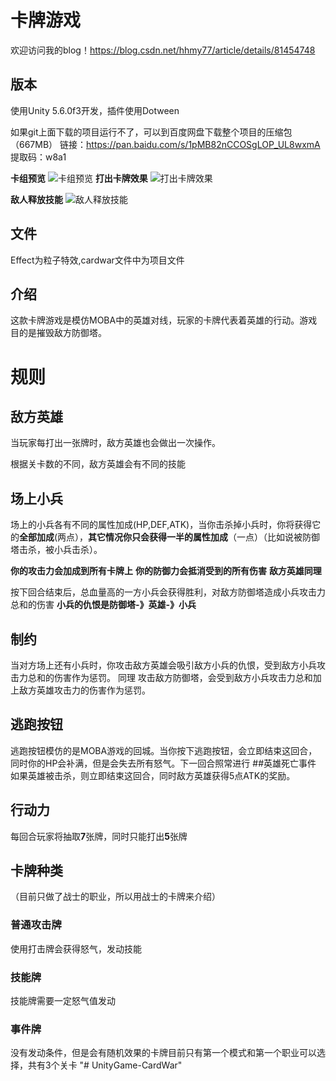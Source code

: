 # 卡牌游戏
欢迎访问我的blog！https://blog.csdn.net/hhmy77/article/details/81454748
## 版本

使用Unity 5.6.0f3开发，插件使用Dotween

如果git上面下载的项目运行不了，可以到百度网盘下载整个项目的压缩包（667MB）
链接：https://pan.baidu.com/s/1pMB82nCCOSgLOP_UL8wxmA 
提取码：w8a1

**卡组预览**
![卡组预览](https://img-blog.csdnimg.cn/20190327222422193.gif)
**打出卡牌效果**
![打出卡牌效果](https://img-blog.csdnimg.cn/20190327223638242.gif)

**敌人释放技能**
![敌人释放技能](https://img-blog.csdnimg.cn/20200214211600740.gif)


## 文件

Effect为粒子特效,cardwar文件中为项目文件

## 介绍

这款卡牌游戏是模仿MOBA中的英雄对线，玩家的卡牌代表着英雄的行动。游戏目的是摧毁敌方防御塔。
# 规则
## 敌方英雄
当玩家每打出一张牌时，敌方英雄也会做出一次操作。

根据关卡数的不同，敌方英雄会有不同的技能
## 场上小兵
场上的小兵各有不同的属性加成(HP,DEF,ATK)，当你击杀掉小兵时，你将获得它的**全部加成**(两点），**其它情况你只会获得一半的属性加成**（一点）（比如说被防御塔击杀，被小兵击杀）。

**你的攻击力会加成到所有卡牌上**
**你的防御力会抵消受到的所有伤害**
**敌方英雄同理**

按下回合结束后，总血量高的一方小兵会获得胜利，对敌方防御塔造成小兵攻击力总和的伤害
**小兵的仇恨是防御塔-》英雄-》小兵**

## 制约
当对方场上还有小兵时，你攻击敌方英雄会吸引敌方小兵的仇恨，受到敌方小兵攻击力总和的伤害作为惩罚。
同理 攻击敌方防御塔，会受到敌方小兵攻击力总和加上敌方英雄攻击力的伤害作为惩罚。

## 逃跑按钮
逃跑按钮模仿的是MOBA游戏的回城。当你按下逃跑按钮，会立即结束这回合，同时你的HP会补满，但是会失去所有怒气。下一回合照常进行
##英雄死亡事件
如果英雄被击杀，则立即结束这回合，同时敌方英雄获得5点ATK的奖励。

## 行动力
每回合玩家将抽取**7**张牌，同时只能打出**5**张牌
## 卡牌种类
（目前只做了战士的职业，所以用战士的卡牌来介绍）
### 普通攻击牌
使用打击牌会获得怒气，发动技能
### 技能牌
技能牌需要一定怒气值发动
### 事件牌
没有发动条件，但是会有随机效果的卡牌目前只有第一个模式和第一个职业可以选择，共有3个关卡
"# UnityGame-CardWar" 
